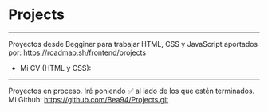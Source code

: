# Projects
***
Proyectos desde Begginer para trabajar HTML, CSS y JavaScript aportados por: https://roadmap.sh/frontend/projects

- Mi CV (HTML y CSS): 


***
Proyectos en proceso. Iré poniendo ✅ al lado de los que estén terminados. Mi Github: https://github.com/Bea94/Projects.git
